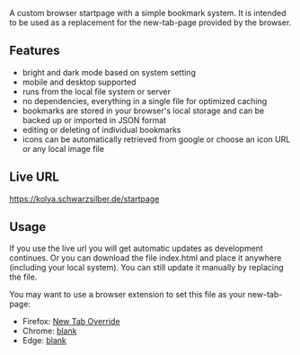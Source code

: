 A custom browser startpage with a simple bookmark system. It is intended to be used as a replacement for the new-tab-page provided by the browser.

 ## Features
  - bright and dark mode based on system setting
  - mobile and desktop supported
  - runs from the local file system or server
  - no dependencies, everything in a single file for optimized caching
  - bookmarks are stored in your browser's local storage and can be backed up or imported in JSON format
  - editing or deleting of individual bookmarks
  - icons can be automatically retrieved from google or choose an icon URL or any local image file
## Live URL
https://kolya.schwarzsilber.de/startpage

## Usage
If you use the live url you will get automatic updates as development continues.
Or you can download the file index.html and place it anywhere (including your local system). You can still update it manually by replacing the file.

You may want to use a browser extension to set this file as your new-tab-page:

  - Firefox: [New Tab Override](https://addons.mozilla.org/en-US/firefox/addon/new-tab-override/)
  - Chrome: [blank](https://chrome.google.com/webstore/detail/blank/blomfhkjjolopkkglifoclbjmbbambpg)
  - Edge: [blank](https://microsoftedge.microsoft.com/addons/detail/blank/edoamabjjoiebpcmbkenbglenadopben)
